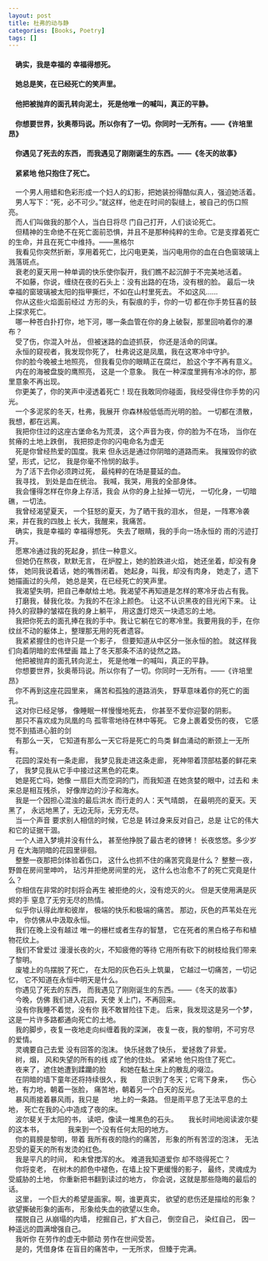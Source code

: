 ```yaml
---
layout: post
title: 杜弗的动与静
categories: [Books, Poetry]
tags: []
--- 
```

#### &#8195;确实，我是幸福的 幸福得想死。                                       
#### &#8195;她总是笑，在已经死亡的笑声里。                                  
#### &#8195;他把被抛弃的面孔转向泥土， 死是他唯一的喊叫，真正的平静。                                  
#### &#8195;你想要世界，狄奥蒂玛说。所以你有了一切。你同时一无所有。——《许培里昂》                              
#### &#8195;你遇见了死去的东西， 而我遇见了刚刚诞生的东西。——《冬天的故事》                                  
#### &#8195;紧紧地 他只抱住了死亡。              
<!-- more -->
&#8195;一个男人用蜡和色彩形成一个妇人的幻影，把她装扮得酷似真人，强迫她活着。                
&#8195;男人写下：“死，必不可少。”就这样，他走在时间的裂缝上，被自己的伤口照亮。                
&#8195;而人们叫做我的那个人，当白日将尽 门自己打开，人们谈论死亡。                
&#8195;但精神的生命绝不在死亡面前恐惧，并且不是那种纯粹的生命。它是支撑着死亡的生命，并且在死亡中维持。——黑格尔                
&#8195;我看见你突然折断，享用着死亡，比闪电更美，当闪电用你的血在白色窗玻璃上 溅落斑点。                
&#8195;衰老的夏天用一种单调的快乐使你裂开，我们瞧不起沉醉于不完美地活着。                 
&#8195;不如藤，你说，缠绕在夜的石头上：没有出路的在场，没有根的脸。 最后一块幸福的窗玻璃被太阳的指甲撕烂，不如在山村里死去。 不如这风……                
&#8195;你从这些火焰面前经过 方形的头，有裂痕的手，你的一切 都在你手势狂喜的鼓上探求死亡。                
&#8195;哪一种苍白扑打你，地下河，哪一条血管在你的身上破裂，那里回响着你的瀑布？                
&#8195;受了伤，你混入叶丛， 但被迷路的血迹抓获， 你还是活命的同谋。                
&#8195;永恒的窥视者，我发现你死了， 杜弗说这是凤凰，我在这寒冷中守护。                
&#8195;你的脸今晚被土地照亮， 但我看见你的眼睛正在腐烂， 脸这个字不再有意义。                
&#8195;内在的海被盘旋的鹰照亮， 这是一个意象。 我在一种深度里拥有冷冰的你，那里意象不再出现。                
&#8195;你更美了，你的笑声中浸透着死亡！现在我敢同你碰面，我经受得住你手势的闪光。                
&#8195;一个多泥浆的冬天，杜弗，我展开 你森林般低低而光明的脸。 一切都在溃散，我想，都在远离。                
&#8195;我把你住过的这座古堡命名为荒漠， 这个声音为夜，你的脸为不在场， 当你在贫瘠的土地上跌倒， 我把掠走你的闪电命名为虚无                
&#8195;死是你曾经热爱的国度。我来 但永远是通过你阴暗的道路而来。 我摧毁你的欲望，形式，记忆， 我是你毫不怜悯的敌手。                
&#8195;为了活下去你必须跨过死， 最纯粹的在场是蔓延的血。                
&#8195;我寻找， 到处是血在统治。 我喊，我哭，用我的全部身体。                
&#8195;我会懂得怎样在你身上存活，我会 从你的身上扯掉一切光， 一切化身，一切暗礁，一切法。           
&#8195;我曾经渴望夏天， 一个狂怒的夏天，为了晒干我的泪水， 但是，一阵寒冷袭来，并在我的四肢上 长大，我醒来，我痛苦。                
&#8195;确实，我是幸福的 幸福得想死。 失去了眼睛，我的手向一场永恒的 雨的污迹打开。                
&#8195;愿寒冷通过我的死起身，抓住一种意义。                
&#8195;但她仍在熬夜，默默无言， 在炉膛上，她的脸跌进火焰， 她还坐着，却没有身体， 她同我说着话，她的嘴唇闭着。 她起身，叫我，却没有肉身， 她走了，遗下她描画过的头颅， 她总是笑，在已经死亡的笑声里。                
&#8195;我渴望失明，把自己奉献给土地。我渴望不再知道是怎样的寒冷牙齿占有我。                
&#8195;打磨我，替我化妆。为我的不在涂上颜色。 让这不认识黑夜的目光闲下来。 让持久的寂静的皱褶在我的身上躺平， 用这盏灯熄灭一块遗忘的土地。                
&#8195;我把你死去的面孔捧在我的手中。我让它躺在它的寒冷里。我要用我的手，在你纹丝不动的躯体上，整理那无用的死者遗容。                
&#8195;我紧紧握住的也许只是一个影子， 但要知道从中区分一张永恒的脸。 就这样我们向着阴暗的宏伟壁画 踏上了冬天那条不洁的徒然之路。                
&#8195;他把被抛弃的面孔转向泥土， 死是他唯一的喊叫，真正的平静。                
&#8195;你想要世界，狄奥蒂玛说。所以你有了一切。你同时一无所有。——《许培里昂》                
&#8195;你不再到这座花园里来， 痛苦和孤独的道路消失， 野草意味着你的死亡的面孔。                
&#8195;这对你已经足够， 像睡眠一样慢慢地死去， 你甚至不爱你迎娶的阴影。                
&#8195;那只不喜欢成为凤凰的鸟 孤零零地待在林中等死。 它身上裹着受伤的夜， 它感觉不到插进心脏的剑                
&#8195;有那么一天， 它知道有那么一天它将是死亡的鸟类 鲜血涌动的断颈上一无所有。                
&#8195;花园的深处有一条走廊， 我梦见我走进这条走廊， 死神带着顶部枯萎的鲜花来了， 我梦见我从它手中接过这黑色的花束。                
&#8195;她是死亡吗，她像 一扇巨大而空洞的门，而我知道 在她贪婪的眼中，过去和 未来总是相互残杀， 好像岸边的沙子和海水。                
&#8195;我是一个因担心混浊的最后洪水 而行走的人：天气晴朗， 在最明亮的夏天。天黑了， 永远地黑了，无边无际，无穷无尽。                
&#8195;当一个声音 要求别人相信的时候，它总是 转过身来反对自己，总是 让它的伟大和它的证据干涸。                
&#8195;一个人进入梦境并没有什么， 甚至他挣脱了最古老的镣铐！ 长夜悠悠。多少岁月 在大海阴暗的花园里徘徊。                
&#8195;整整一夜那把剑体验着伤口， 这什么也抓不住的痛苦究竟是什么？ 整整一夜，野兽在房间里呻吟， 玷污并拒绝房间里的光， 这什么也治愈不了的死亡究竟是什么？                
&#8195;你相信在非常的时刻将会再生 被拒绝的火，没有熄灭的火。 但是天使用满是灰烬的手 窒息了无穷无尽的热情。                
&#8195;似乎你认得此岸和彼岸， 极端的快乐和极端的痛苦。 那边，灰色的芦苇处在光中， 你仿佛从中汲取永恒。                
&#8195;我们在晚上没有越过 唯一的栅栏或者生存的智慧， 它在死者的黑白格子布和植物花纹上。                
&#8195;我们不曾爱过 漫漫长夜的火，不知疲倦的等待 它用所有砍下的树枝给我们带来了黎明。                
&#8195;废墟上的鸟摆脱了死亡， 在太阳的灰色石头上筑巢， 它越过一切痛苦，一切记忆， 它不知道在永恒中明天是什么。                
&#8195;你遇见了死去的东西， 而我遇见了刚刚诞生的东西。——《冬天的故事》                
&#8195;今晚，仿佛 我们进入花园，天使 关上门，不再回来。                
&#8195;没有你我睡不着觉，没有你 我不敢冒险往下走。 后来，我发现这是另一个梦， 这是一片许多路都通向死亡的土地。                
&#8195;我的脚步，夜复一夜地走向纠缠着我的深渊， 夜复一夜，我的黎明，不可穷尽的爱情。                
&#8195;灵魂要自己去爱 没有回答的泡沫。 快乐拯救了快乐， 爱拯救了非爱。                
&#8195;树，烟， 风和失望的所有的线 成了他的住处。 紧紧地 他只抱住了死亡。                
&#8195;夜来了，遮住她遭到蹂躪的脸　　和她在黏土床上的散乱的啜泣。                
&#8195;在阴暗的墙下童年还将持续很久，我　　意识到了冬天；它弯下身来，　　伤心地，有力地，朝着一张脸， 痛苦地，朝着另一个白天的反光。                
&#8195;暴风雨接着暴风雨，我只是　　地上的一条路。 但是雨平息了无法平息的土地， 死亡在我的心中造成了夜的床。                
&#8195;波尔斐关于太阳的书， 读吧，像读一堆黑色的石头。　　我长时间地阅读波尔斐的这本书，　　　　我来到一个没有任何太阳的地方。                
&#8195;你的肩膀是黎明，带着 我所有夜的隐约的痛苦， 形象的所有苦涩的泡沫， 无法忍受的夏天的所有发烫的红色。                
&#8195;我是平凡的时间， 和未曾搅浑的水。 难道我知道爱你 却不晓得死亡？                
&#8195;你将变老， 在树木的颜色中褪色，在墙上投下更缓慢的影子， 最终，灵魂成为受威胁的土地， 你重新把书翻到读过的地方， 你会说，这就是那些隐晦的最后的话。                
&#8195;这里， 一个巨大的希望是画家。啊，谁更真实， 欲望的悲伤还是描绘的形象？ 欲望撕破形象的画布， 形象给失血的欲望以生命。                
&#8195;摆脱自己 从崩塌的内墙， 挖掘自己，扩大自己， 倒空自己， 染红自己， 因一种遥远的圆满增强自己。                
&#8195;我听你 在劳作的虚无中颤动 劳作在世间受苦。                
&#8195;是的，凭借身体 在盲目的痛苦中，一无所求， 但臻于完满。                    
